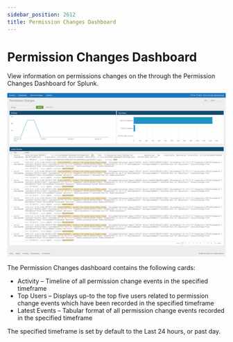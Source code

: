 ```yaml
---
sidebar_position: 2612
title: Permission Changes Dashboard
---
```


# Permission Changes Dashboard

View information on permissions changes on the through the Permission Changes Dashboard for Splunk.

![](../../../../../../../static/images/ActivityMonitor_8.0/Content/Resources/Images/ActivityMonitor/SIEMIntegrations/Splunk/PermissionChangesDashboard.png "Permission Changes Dashboard for Stealthbits Activivty Monitor App for Splunk")

The Permission Changes dashboard contains the following cards:

* Activity – Timeline of all permission change events in the specified timeframe
* Top Users – Displays up-to the top five users related to permission change events which have been recorded in the specified timeframe
* Latest Events – Tabular format of all permission change events recorded in the specified timeframe

The specified timeframe is set by default to the Last 24 hours, or past day.